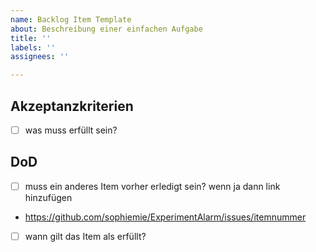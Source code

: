```yaml
---
name: Backlog Item Template
about: Beschreibung einer einfachen Aufgabe
title: ''
labels: ''
assignees: ''

---
```


## Akzeptanzkriterien
- [ ] was muss erfüllt sein?

## DoD
- [ ] muss ein anderes Item vorher erledigt sein? wenn ja dann link hinzufügen
- https://github.com/sophiemie/ExperimentAlarm/issues/itemnummer
- [ ] wann gilt das Item als erfüllt?
